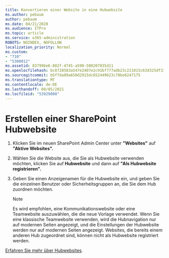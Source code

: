 ```yaml
---
title: Konvertieren einer Website in eine Hubwebsite
ms.author: pebaum
author: pebaum
ms.date: 04/21/2020
ms.audience: ITPro
ms.topic: article
ms.service: o365-administration
ROBOTS: NOINDEX, NOFOLLOW
localization_priority: Normal
ms.custom:
- "710"
- "5300012"
ms.assetid: 837996e6-802f-4745-a590-500207835d11
ms.openlocfilehash: bc8728583a547e2407e2c91bf777adb23c221015c63d325df33db6c691f98e71
ms.sourcegitcommit: b5f7da89a650d2915dc652449623c78be6247175
ms.translationtype: MT
ms.contentlocale: de-DE
ms.lasthandoff: 08/05/2021
ms.locfileid: "53929808"
---
```

# <a name="create-a-sharepoint-hub-site"></a>Erstellen einer SharePoint Hubwebsite

1. Klicken Sie im neuen SharePoint Admin Center unter **"Websites"** auf **"Aktive Websites".**

2. Wählen Sie die Website aus, die Sie als Hubwebsite verwenden möchten, klicken Sie auf **Hubwebsite** und dann auf **"Als Hubwebsite registrieren".**

3. Geben Sie einen Anzeigenamen für die Hubwebsite ein, und geben Sie die einzelnen Benutzer oder Sicherheitsgruppen an, die Sie dem Hub zuordnen möchten.

    > [!NOTE]
    >  Es wird empfohlen, eine Kommunikationswebsite oder eine Teamwebsite auszuwählen, die die neue Vorlage verwendet. Wenn Sie eine klassische Teamwebsite verwenden, wird die Hubnavigation nur auf modernen Seiten angezeigt, und die Einstellungen der Hubwebsite werden nur auf modernen Seiten angezeigt. Websites, die bereits einem anderen Hub zugeordnet sind, können nicht als Hubwebsite registriert werden.
  
[Erfahren Sie mehr über Hubwebsites](https://go.microsoft.com/fwlink/?linkid=869149).
  